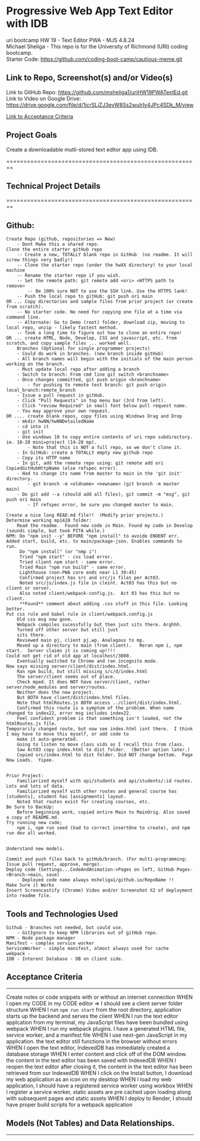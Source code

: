 # Progressive Web App Text Editor with IDB  
uri bootcamp HW 19 - Text Editor PWA - MJS 4.8.24    
Michael Sheliga - This repo is for the University of Richmond (URI) coding bootcamp.  
Starter Code: https://github.com/coding-boot-camp/cautious-meme.git   

## Link to Repo, Screenshot(s) and/or Video(s)    
Link to GitHub Repo: https://github.com/msheliga1/uriHW19PWATextEd.git     
Link to Video on Google Drive: 
https://drive.google.com/file/d/1jcrSLjZJ3evW8Ss2wuIrIy4JPc4SDk_M/view 
<!---  Link to deployed github.io site. https://msheliga1.github.io/uriHW9NodeReadmeGen --->  

[Link to Acceptance Criteria ](#acceptance-criteria)   

## Project Goals     
Create a downloadable mutli-stored text editor app using IDB.    

========================================================   
## Technical Project Details    
========================================================    
## Github:   
    Create Repo (github, repositories => New)   
        - Dont Make this a shared repo.  
    Clone the entire starter gitHub repo  
        -- Create a new, TOTALLY blank repo in GitHub  (no readme. It will screw things very badly!)
        -- Clone the starter repo (under the hwXX directory) to your local machine
        -- Rename the starter repo if you wish.
        -- Set the remote path: git remote add <ori> <HTTPS path to remove>   
            -- Be 100% sure NOT to use the SSH link. Use the HTTPS lank!  
        -- Push the local repo to gitHub: git push ori main   
    OR ... Copy directories and sample files from prior project (or create from scratch).  
        -- No starter code. No need for copying one file at a time via command line.  
        -- Alternate: Go to Demo (root) folder, download zip, moving to local repo, unzip - likely fastest method.     
        -- Took a long time to figure out how to clone an entire repo!
    OR ... create HTML, Node, Develop, CSS and javascript, etc. from scratch, and copy sample files ... worked well.
        Branches (Optional for single programmer projects)  
        - Could do work in branches. (new branch inside gitHub)    
        - All branch names will begin with the initials of the main person working on the branch.  
        - Must update local repo after adding a branch  
        - Switch to branch: From cmd line git switch <branchname>   
        - Once changes committed, git push origin <branchname>  
            - for pushing to remote test branch: git push origin local_branch:remote_branch  
        - Issue a pull request in gitHub.  
        - Click "Pull Requests" in top menu bar (3rd from left).  
        - Click "review Required" in small font below pull request name.  
        - You may approve your own request.  
    OR .... create blank repos, copy files using Windows Drag and Drop
        - mkdir hwNN/hwNNDetailedName 
        - cd into it
        - git init
        - Use windows 10 to copy entire contents of uri repo subdirectory. ie. 18-28 mini=project (14-28 mp). 
            - Note that this is NOT a full repo, so we don't clone it.
        - In GitHub: create a TOTALLY empty new github repo
        - Copy its HTTP name
        - In git, add the remote repo using: git remote add ori CopiedGitHubHttpName (else refspec error). 
        - Had to change its name from master to main in the 'git init' directory.  
            - git branch -m <oldname> <newname> (git branch -m master main)
        - Do git add --a (should add all files), git commit -m "msg", git push ori main
            - If refspec error, be sure you changed master to main.

    Create a nice long READ.md file!!  (Modify prior projects.)   
    Determine working mp1428 folder: 
        Read the readme.  Found new code in Main. Found my code in Develop (sounds simple, but took PITA while.)
    NPM: Do "npm init --y" BEFORE "npm install" to avoide ENOENT err.
    Added start, build, etc. to main/package-json. Enables commands to run. 
         Do "npm install" (or "nmp i")
         Tried "npm start" - css load error. 
         Tried client npm start - same error. 
         Tried Main "npm run build" - same error. 
         Lighthouse (non-PWA core ends near L1 39:45)
         Confirmed project has src and src/js files per Act03. 
         Noted src/js/index.js file in cleint. Act03 has this but no client or server. 
         Also noted client/webpack-config.js.  Act 03 has this but no client. 
         **Found** comment about adding .css stuff in this file. Looking better. 
    Put css rule and babel rule in client/webpack.config.js 
        Old css msg now gone. 
        Webpack compiles sucessfully but then just sits there. Arghhh. 
        Turned off other server but still just 
        sits there. 
        Reviewed main pj, client pj,wp. Analagous to mp. 
        Moved up a directory to main (from client).   Reran npm i, npm start.  Server claims it is coming up!!!! 
    Could not get rid of old app at localhost/3000.
        Eventually switched to Chrome and ran incognito mode. 
    Now says missing server/client/dist/index.html. 
        Ran npm build, but still missing s/c/d/index.html
        The server/client seems out of place. 
        Check mped. It does NOT have server/client, rather server/node_modules and server/routes. 
        Neither does the new project. 
        But BOTH have client/dist/index.html files. 
        Note that htmlRoutes.js BOTH access ../client/dist/index.html. 
        Confirmed this route is a symptom of the problem. When name changed to index22, error msg includes index22. 
        Feel confident problem is that something isn't loaded, not the htmlRoutes.js file.  
    Temporarily changed route, but now see index.html isnt there.  I think I may have to move this myself, or add code to 
        make it auto-generated. 
        Going to listen to move class vids as I recall this from class. 
        Saw Act03 copy index.html to dist folder.  (Better option later.)
        Copied src/index.html to dist folder. Did NOT change bottom.  Page Now Loads.  Yipee. 


    Prior Project:
        Familiarized myself with api/students and api/students/:id routes. Lots and lots of data. 
        Familiarized myself with other routes and general course has [students], student has [assignments] layout. 
        Noted that routes exist for creating courses, etc. 
    Be Sure to BackUp: 
        Before beginning work, copied entire Main to MainOrig. Also saved a copy of README.md. 
    Try running new code; 
        npm i, npm run seed (had to correct insertOne to create), and npm run dev all worked. 


    Understand new models. 

    Commit and push files back to gitHub/branch. (For multi-programming: Issue pull request, approve, merge).  
    Deploy code (Settings...CodeAndAnimation->Pages on left, GitHub Pages->Branch->main, save)  
        - Deployed code name always msheliga1/github.io/RepoName !!  
    Make Sure it Works    
    Insert Screencastify (Chrome) Video and/or Screenshot X2 of deployment into readme file.  
  
## Tools and Technologies Used   
    Github - Branches not needed, but could use.    
        - GitIgnore to keep NPM libraries out of gitHub repo.    
    NPM - Node package manager  
    Manifest - complex service worker
    ServiceWorker - simple manifest, almost always used for cache  
    webpack -  
    IDB - Interent Database - DB on client side. 

## Acceptance Criteria   
-----------------------       
Create notes or code snippets with or without an internet connection
WHEN I open my CODE in my CODE editor => I should see a client server folder structure
WHEN I run `npm run start` from the root directory, application starts up the backend and serves the client
WHEN I run the text editor applcation from my terminal, my JavaScript files have been bundled using webpack
WHEN I run my webpack plugins. I have a generated HTML file, service worker, and a manifest file
WHEN I use next-gen JavaScript in my application. the text editor still functions in the browser without errors
WHEN I open the text editor, IndexedDB has immediately created a database storage
WHEN I enter content and click off of the DOM window. the content in the text editor has been saved with IndexedDB
WHEN I reopen the text editor after closing it, the content in the text editor has been retrieved from our IndexedDB
WHEN I click on the Install button, I download my web application as an icon on my desktop
WHEN I load my web application, I should have a registered service worker using workbox
WHEN I register a service worker, static assets are pre cached upon loading along with subsequent pages and static assets
WHEN I deploy to Render, I should have proper build scripts for a webpack application

## Models (Not Tables) and Data Relationships.  
------------------------------------------------  
 
 



